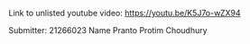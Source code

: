 Link to unlisted youtube video:
https://youtu.be/K5J7o-wZX94

Submitter:
21266023 Name Pranto Protim Choudhury
